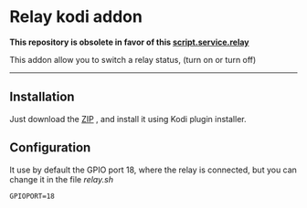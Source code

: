 Relay kodi addon
===================
__This repository is obsolete in favor of this [script.service.relay](https://github.com/nearlg/script.service.relay)__

This addon allow you to switch a relay status, (turn on or turn off)

----------


Installation
-------------

Just download the [ZIP](https://github.com/nearlg/relay-addon-kodi/archive/master.zip) , and install it using Kodi plugin installer.

Configuration
-------------
It use by default the GPIO port 18, where the relay is connected, but you can change it in the file *relay.sh* 
	
	GPIOPORT=18
